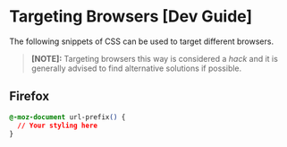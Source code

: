 # Targeting Browsers [Dev Guide]
The following snippets of CSS can be used to target different browsers.

> **[NOTE]:** Targeting browsers this way is considered a *hack* and it is generally advised to find alternative solutions if possible.

## Firefox
```css
@-moz-document url-prefix() {
  // Your styling here
}
```
